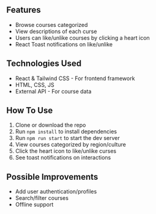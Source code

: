 
## Features

- Browse courses categorized 
- View descriptions of each curse
- Users can like/unlike courses by clicking a heart icon
- React Toast notifications on like/unlike

## Technologies Used

- React & Tailwind CSS - For frontend framework
- HTML, CSS, JS 
- External API - For course data

## How To Use

1. Clone or download the repo
2. Run `npm install` to install dependencies
3. Run `npm run start` to start the dev server
4. View courses categorized by region/culture
5. Click the heart icon to like/unlike curses 
6. See toast notifications on interactions


## Possible Improvements

- Add user authentication/profiles
- Search/filter courses
- Offline support

